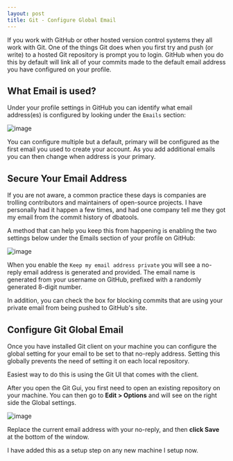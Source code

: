 ```yaml
---
layout: post
title: Git - Configure Global Email
---
```


If you work with GitHub or other hosted version control systems they all work with Git. One of the things Git does when you first try and push (or write) to a hosted Git repository is prompt you to login. GitHub when you do this by default will link all of your commits made to the default email address you have configured on your profile.

## What Email is used?

Under your profile settings in GitHub you can identify what email address(es) is configured by looking under the `Emails` section:

![image](https://user-images.githubusercontent.com/11204251/132080102-d02ee008-afa2-41c2-8312-3af369f5feae.png)

You can configure multiple but a default, primary will be configured as the first email you used to create your account. As you add additional emails you can then change when address is your primary.

## Secure Your Email Address

If you are not aware, a common practice these days is companies are trolling contributors and maintainers of open-source projects. I have personally had it happen a few times, and had one company tell me they got my email from the commit history of dbatools.

A method that can help you keep this from happening is enabling the two settings below under the Emails section of your profile on GitHub:

![image](https://user-images.githubusercontent.com/11204251/132080178-4071c473-901d-4cae-954c-32808ba556dc.png)

When you enable the `Keep my email address private` you will see a no-reply email address is generated and provided. The email name is generated from your username on GitHub, prefixed with a randomly generated 8-digit number.

In addition, you can check the box for blocking commits that are using your private email from being pushed to GitHub's site.

## Configure Git Global Email

Once you have installed Git client on your machine you can configure the global setting for your email to be set to that no-reply address. Setting this globally prevents the need of setting it on each local repository.

Easiest way to do this is using the Git UI that comes with the client.

After you open the Git Gui, you first need to open an existing repository on your machine. You can then go to **Edit > Options** and will see on the right side the Global settings.

![image](https://user-images.githubusercontent.com/11204251/132080419-a5a5be0d-1d1c-45cc-9fd4-1f4aed796b23.png)

Replace the current email address with your no-reply, and then **click Save** at the bottom of the window.

I have added this as a setup step on any new machine I setup now.
